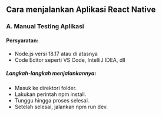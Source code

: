 ## Cara menjalankan Aplikasi React Native
### A. Manual Testing Aplikasi
#### Persyaratan:
- Node.js versi 18.17 atau di atasnya
- Code Editor seperti VS Code, IntelliJ IDEA, dll
  
##### Langkah-langkah menjalankannya:
- Masuk ke direktori folder.
- Lakukan perintah npm install.
- Tunggu hingga proses selesai.
- Setelah selesai, jalankan npm run dev.
